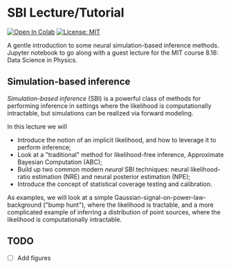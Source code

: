 # SBI Lecture/Tutorial

[![Open In Colab](https://colab.research.google.com/assets/colab-badge.svg)](https://colab.research.google.com/github/smsharma/sbi-lecture-mit/blob/main/tutorial.ipynb)
[![License: MIT](https://img.shields.io/badge/License-MIT-red.svg)](https://opensource.org/licenses/MIT)

A gentle introduction to some neural simulation-based inference methods. Jupyter notebook to go along with a guest lecture for the MIT course 8.16: Data Science in Physics.

## Simulation-based inference

*Simulation-based inference* (SBI) is a powerful class of methods for performing inference in settings where the likelihood is computationally intractable, but simulations can be realized via forward modeling. 

In this lecture we will
- Introduce the notion of an implicit likelihood, and how to leverage it to perform inference;
- Look at a "traditional" method for likelihood-free inference, Approximate Bayesian Computation (ABC);
- Build up two common modern _neural_ SBI techniques: neural likelihood-ratio estimation (NRE) and neural posterior estimation (NPE);
- Introduce the concept of statistical coverage testing and calibration.

As examples, we will look at a simple Gaussian-signal-on-power-law-background ("bump hunt"), where the likelihood is tractable, and a more complicated example of inferring a distribution of point sources, where the likelihood is computationally intractable.

## TODO

- [ ] Add figures